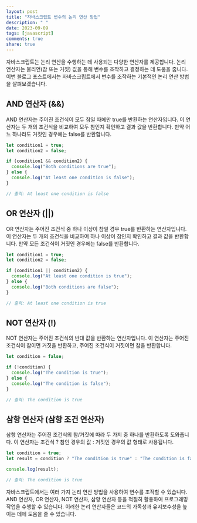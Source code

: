 ```yaml
---
layout: post
title: "자바스크립트 변수의 논리 연산 방법"
description: " "
date: 2023-09-09
tags: [javascript]
comments: true
share: true
---
```


자바스크립트는 논리 연산을 수행하는 데 사용되는 다양한 연산자를 제공합니다. 논리 연산자는 불리언(참 또는 거짓) 값을 통해 변수를 조작하고 결정하는 데 도움을 줍니다. 이번 블로그 포스트에서는 자바스크립트에서 변수를 조작하는 기본적인 논리 연산 방법을 살펴보겠습니다.

## AND 연산자 (&&)

AND 연산자는 주어진 조건식이 모두 참일 때에만 true를 반환하는 연산자입니다. 이 연산자는 두 개의 조건식을 비교하여 모두 참인지 확인하고 결과 값을 반환합니다. 만약 어느 하나라도 거짓인 경우에는 false를 반환합니다.

```javascript
let condition1 = true;
let condition2 = false;

if (condition1 && condition2) {
  console.log("Both conditions are true");
} else {
  console.log("At least one condition is false");
}

// 출력: At least one condition is false
```

## OR 연산자 (||)

OR 연산자는 주어진 조건식 중 하나 이상이 참일 경우 true를 반환하는 연산자입니다. 이 연산자는 두 개의 조건식을 비교하여 하나 이상이 참인지 확인하고 결과 값을 반환합니다. 만약 모든 조건식이 거짓인 경우에는 false를 반환합니다.

```javascript
let condition1 = true;
let condition2 = false;

if (condition1 || condition2) {
  console.log("At least one condition is true");
} else {
  console.log("Both conditions are false");
}

// 출력: At least one condition is true
```

## NOT 연산자 (!)

NOT 연산자는 주어진 조건식의 반대 값을 반환하는 연산자입니다. 이 연산자는 주어진 조건식이 참이면 거짓을 반환하고, 주어진 조건식이 거짓이면 참을 반환합니다.

```javascript
let condition = false;

if (!condition) {
  console.log("The condition is true");
} else {
  console.log("The condition is false");
}

// 출력: The condition is true
```

## 삼항 연산자 (삼항 조건 연산자)

삼항 연산자는 주어진 조건식의 참/거짓에 따라 두 가지 중 하나를 반환하도록 도와줍니다. 이 연산자는 조건식 ? 참인 경우의 값 : 거짓인 경우의 값 형태로 사용됩니다.

```javascript
let condition = true;
let result = condition ? "The condition is true" : "The condition is false";

console.log(result);

// 출력: The condition is true
```

자바스크립트에서는 여러 가지 논리 연산 방법을 사용하여 변수를 조작할 수 있습니다. AND 연산자, OR 연산자, NOT 연산자, 삼항 연산자 등을 적절히 활용하여 프로그래밍 작업을 수행할 수 있습니다. 이러한 논리 연산자들은 코드의 가독성과 유지보수성을 높이는 데에 도움을 줄 수 있습니다.